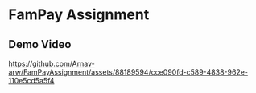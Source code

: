 # FamPay Assignment

## Demo Video

https://github.com/Arnav-arw/FamPayAssignment/assets/88189594/cce090fd-c589-4838-962e-110e5cd5a5f4
